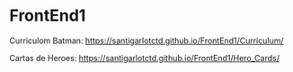 # FrontEnd1
Curriculom Batman:
https://santigarlotctd.github.io/FrontEnd1/Curriculum/

Cartas de Heroes:
https://santigarlotctd.github.io/FrontEnd1/Hero_Cards/
